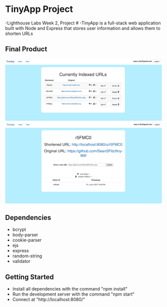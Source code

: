 # TinyApp Project
-Lighthouse Labs Week 2, Project #
-TinyApp is a full-stack web application built with Node and Express that stores user information and allows them to shorten URLs

## Final Product
![index](https://github.com/SeanSFitz/tiny-app/blob/master/Screen%20Shot%202017-06-09%20at%202.49.55%20PM.png "Index")
![user page](https://github.com/SeanSFitz/tiny-app/blob/master/Screen%20Shot%202017-06-09%20at%202.50.21%20PM.png "User Page")


## Dependencies
* bcrypt
* body-parser
* cookie-parser
* ejs
* express
* random-string
* validator


## Getting Started
* Install all dependencies with the command "npm install"
* Run the development server with the command "npm start"
* Connect at "http://localhost:8080/"

